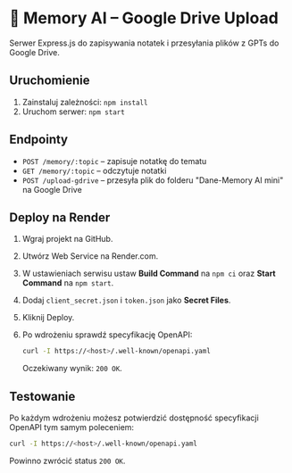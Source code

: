 
# 🧠 Memory AI – Google Drive Upload

Serwer Express.js do zapisywania notatek i przesyłania plików z GPTs do Google Drive.

## Uruchomienie

1. Zainstaluj zależności: `npm install`
2. Uruchom serwer: `npm start`

## Endpointy

- `POST /memory/:topic` – zapisuje notatkę do tematu
- `GET /memory/:topic` – odczytuje notatki
- `POST /upload-gdrive` – przesyła plik do folderu "Dane-Memory AI mini" na Google Drive

## Deploy na Render

1. Wgraj projekt na GitHub.
2. Utwórz Web Service na Render.com.
3. W ustawieniach serwisu ustaw **Build Command** na `npm ci` oraz **Start Command** na `npm start`.
4. Dodaj `client_secret.json` i `token.json` jako **Secret Files**.
5. Kliknij Deploy.
6. Po wdrożeniu sprawdź specyfikację OpenAPI:

   ```bash
   curl -I https://<host>/.well-known/openapi.yaml
   ```

   Oczekiwany wynik: `200 OK`.

## Testowanie

Po każdym wdrożeniu możesz potwierdzić dostępność specyfikacji OpenAPI tym samym poleceniem:

```bash
curl -I https://<host>/.well-known/openapi.yaml
```

Powinno zwrócić status `200 OK`.

